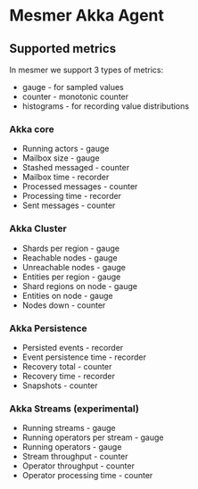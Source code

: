# Mesmer Akka Agent

## Supported metrics

In mesmer we support 3 types of metrics:
* gauge - for sampled values
* counter - monotonic counter
* histograms - for recording value distributions

### Akka core

- Running actors - gauge
- Mailbox size - gauge
- Stashed messaged - counter
- Mailbox time - recorder
- Processed messages - counter
- Processing time - recorder
- Sent messages - counter

### Akka Cluster

- Shards per region - gauge
- Reachable nodes - gauge
- Unreachable nodes - gauge
- Entities per region - gauge
- Shard regions on node - gauge
- Entities on node - gauge
- Nodes down - counter

### Akka Persistence

- Persisted events - recorder
- Event persistence time - recorder
- Recovery total - counter
- Recovery time - recorder
- Snapshots - counter

### Akka Streams (experimental)

- Running streams - gauge
- Running operators per stream - gauge
- Running operators - gauge
- Stream throughput - counter
- Operator throughput - counter
- Operator processing time - counter
